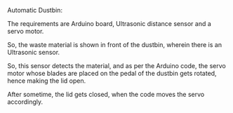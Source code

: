 Automatic Dustbin:

  The requirements are Arduino board, Ultrasonic distance sensor and a servo motor.
  
  So, the waste material is shown in front of the dustbin, wherein there is an Ultrasonic sensor.
  
  So, this sensor detects the material, and as per the Arduino code, the servo motor whose blades are placed on the pedal of the dustbin gets rotated, hence making the lid open.
  
  After sometime, the lid gets closed, when the code moves the servo accordingly.
